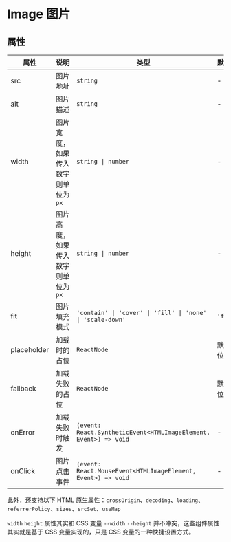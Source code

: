 # Image 图片

<code src="./demos/demo1.tsx"></code>
<code src="./demos/demo2.tsx" debug></code>

## 属性

| 属性        | 说明                                | 类型                                                             | 默认值   |
| ----------- | ----------------------------------- | ---------------------------------------------------------------- | -------- |
| src         | 图片地址                            | `string`                                                         | -        |
| alt         | 图片描述                            | `string`                                                         | -        |
| width       | 图片宽度，如果传入数字则单位为 `px` | `string \| number`                                               | -        |
| height      | 图片高度，如果传入数字则单位为 `px` | `string \| number`                                               | -        |
| fit         | 图片填充模式                        | `'contain' \| 'cover' \| 'fill' \| 'none' \| 'scale-down'`       | `'fill'` |
| placeholder | 加载时的占位       | `ReactNode`                                                       | 默认占位 |
| fallback    | 加载失败的占位                      | `ReactNode`                                                      | 默认占位 |
| onError     | 加载失败时触发                      | `(event: React.SyntheticEvent<HTMLImageElement, Event>) => void` | -        |
| onClick     | 图片点击事件                        | `(event: React.MouseEvent<HTMLImageElement, Event>) => void`     | -        |

此外，还支持以下 HTML 原生属性：`crossOrigin`、`decoding`、`loading`、`referrerPolicy`、`sizes`、`srcSet`、`useMap`

`width` `height` 属性其实和 CSS 变量 `--width` `--height` 并不冲突，这些组件属性其实就是基于 CSS 变量实现的，只是 CSS 变量的一种快捷设置方式。
